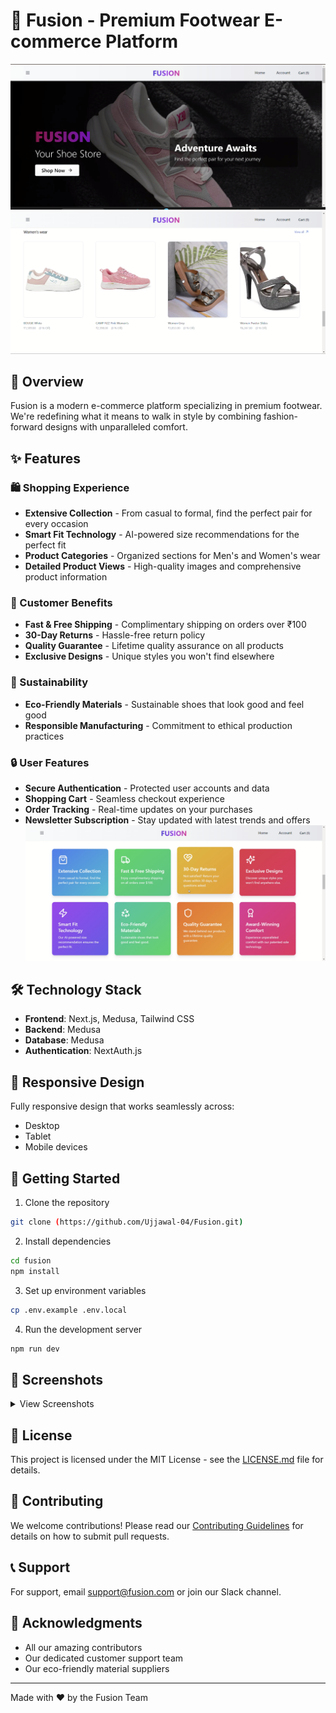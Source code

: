 # 🚀 Fusion - Premium Footwear E-commerce Platform

![Fusion Banner](./assests/1.png)
![Fusion Banner](./assests/2.png)

## 🌟 Overview

Fusion is a modern e-commerce platform specializing in premium footwear. We're redefining what it means to walk in style by combining fashion-forward designs with unparalleled comfort.

## ✨ Features

### 🛍️ Shopping Experience
- **Extensive Collection** - From casual to formal, find the perfect pair for every occasion
- **Smart Fit Technology** - AI-powered size recommendations for the perfect fit
- **Product Categories** - Organized sections for Men's and Women's wear
- **Detailed Product Views** - High-quality images and comprehensive product information

### 💫 Customer Benefits
- **Fast & Free Shipping** - Complimentary shipping on orders over ₹100
- **30-Day Returns** - Hassle-free return policy
- **Quality Guarantee** - Lifetime quality assurance on all products
- **Exclusive Designs** - Unique styles you won't find elsewhere

### 🌱 Sustainability
- **Eco-Friendly Materials** - Sustainable shoes that look good and feel good
- **Responsible Manufacturing** - Commitment to ethical production practices

### 🔒 User Features
- **Secure Authentication** - Protected user accounts and data
- **Shopping Cart** - Seamless checkout experience
- **Order Tracking** - Real-time updates on your purchases
- **Newsletter Subscription** - Stay updated with latest trends and offers
![Fusion Banner](./assests/6.png)
## 🛠️ Technology Stack

- **Frontend**: Next.js, Medusa, Tailwind CSS
- **Backend**: Medusa
- **Database**: Medusa
- **Authentication**: NextAuth.js

## 📱 Responsive Design

Fully responsive design that works seamlessly across:
- Desktop
- Tablet
- Mobile devices

## 🚀 Getting Started

1. Clone the repository
```bash
git clone (https://github.com/Ujjawal-04/Fusion.git)
```

2. Install dependencies
```bash
cd fusion
npm install
```

3. Set up environment variables
```bash
cp .env.example .env.local
```

4. Run the development server
```bash
npm run dev
```

## 📸 Screenshots

<details>
<summary>View Screenshots</summary>

### Homepage
![Homepage](/assests/1.png)
![Homepage](/assests/4.png)
![Homepage](/assests/7.png)
![Homepage](/assests/10.png)


### Product Catalog
![Product Catalog](/assests/2.png)
![Product Catalog](/assests/5.png)
![Product Catalog](/assests/8.png)

### Shopping Cart
![Shopping Cart](/assests/3.png)
![Shopping Cart](/assests/9.png)

</details>

## 📄 License

This project is licensed under the MIT License - see the [LICENSE.md](LICENSE.md) file for details.

## 👥 Contributing

We welcome contributions! Please read our [Contributing Guidelines](CONTRIBUTING.md) for details on how to submit pull requests.

## 📞 Support

For support, email support@fusion.com or join our Slack channel.

## 🙏 Acknowledgments

- All our amazing contributors
- Our dedicated customer support team
- Our eco-friendly material suppliers

---

Made with ❤️ by the Fusion Team
